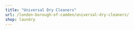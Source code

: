 ```yaml
---
title: "Universal Dry Cleaners"
url: /london-borough-of-camden/universal-dry-cleaners/
shop: laundry
---
```

